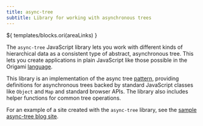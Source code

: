 ```yaml
---
title: async-tree
subtitle: Library for working with asynchronous trees
---
```


${ templates/blocks.ori(areaLinks) }

The `async-tree` JavaScript library lets you work with different kinds of hierarchical data as a consistent type of abstract, asynchronous tree. This lets you create applications in plain JavaScript like those possible in the Origami [language](/language).

This library is an implementation of the async tree [pattern](/pattern/), providing definitions for asynchronous trees backed by standard JavaScript classes like `Object` and `Map` and standard browser APIs. The library also includes helper functions for common tree operations.

For an example of a site created with the `async-tree` library, see the [sample async-tree blog site](https://github.com/WebOrigami/pondlife-async-tree).
